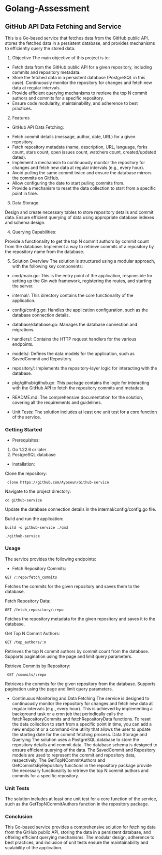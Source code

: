 # Golang-Assessment

## GitHub API Data Fetching and Service
This is a Go-based service that fetches data from the GitHub public API, stores the fetched data in a persistent database, and provides mechanisms to efficiently query the stored data.
1. Objective
The main objective of this project is to:

- Fetch data from the GitHub public API for a given repository, including commits and repository metadata.
- Store the fetched data in a persistent database (PostgreSQL in this case).
Continuously monitor the repository for changes and fetch new data at regular intervals.
- Provide efficient querying mechanisms to retrieve the top N commit authors and commits for a specific repository.
- Ensure code modularity, maintainability, and adherence to best practices.

2. Features

* GitHub API Data Fetching:

- Fetch commit details (message, author, date, URL) for a given repository.
- Fetch repository metadata (name, description, URL, language, forks count, stars count, open issues count, watchers count, created/updated dates).
- Implement a mechanism to continuously monitor the repository for changes and fetch new data at regular intervals (e.g., every hour).
- Avoid pulling the same commit twice and ensure the database mirrors the commits on GitHub.
- Allow configuring the date to start pulling commits from.
- Provide a mechanism to reset the data collection to start from a specific point in time.


3. Data Storage:

Design and create necessary tables to store repository details and commit data.
Ensure efficient querying of data using appropriate database indexes and schema design.


4. Querying Capabilities:

Provide a functionality to get the top N commit authors by commit count from the database.
Implement a way to retrieve commits of a repository by the repository name from the database.


5. Solution Overview
The solution is structured using a modular approach, with the following key components:

- cmd/main.go: This is the entry point of the application, responsible for setting up the Gin web framework, registering the routes, and starting the server.
- internal/: This directory contains the core functionality of the application.

- config/config.go: Handles the application configuration, such as the database connection details.
- database/database.go: Manages the database connection and migrations.
- handlers/: Contains the HTTP request handlers for the various endpoints.
- models/: Defines the data models for the application, such as SavedCommit and Repository.
- repository/: Implements the repository-layer logic for interacting with the database.


- pkg/github/github.go: This package contains the logic for interacting with the GitHub API to fetch the repository commits and metadata.
- README.md: The comprehensive documentation for the solution, covering all the requirements and guidelines.
- Unit Tests: The solution includes at least one unit test for a core function of the service.

### Getting Started

- Prerequisites:

1. Go 1.22.6 or later
2. PostgreSQL database


- Installation:

Clone the repository:
```shell
 clone https://github.com/Ayoseun/Github-service
 ```

Navigate to the project directory:
```shell
cd github-service
```

Update the database connection details in the internal/config/config.go file.

Build and run the application:
```shell
build -o github-service ./cmd
```
```shell
./github-service
```




### Usage
The service provides the following endpoints:

- Fetch Repository Commits: 
```shell 
GET /:repo/fetch_commits
```

Fetches the commits for the given repository and saves them to the database.


Fetch Repository Data: 
```shell 
GET /fetch_repository/:repo
```

Fetches the repository metadata for the given repository and saves it to the database.


Get Top N Commit Authors: 
```shell 
GET /top_authors/:n
```

Retrieves the top N commit authors by commit count from the database.
Supports pagination using the page and limit query parameters.


Retrieve Commits by Repository:
```shell 
 GET /commits/:repo
 ```

Retrieves the commits for the given repository from the database.
Supports pagination using the page and limit query parameters.



- Continuous Monitoring and Data Fetching
The service is designed to continuously monitor the repository for changes and fetch new data at regular intervals (e.g., every hour). This is achieved by implementing a background task or a cron job that periodically calls the fetchRepositoryCommits and fetchRepositoryData functions.
To reset the data collection to start from a specific point in time, you can add a new endpoint or a command-line utility that allows the user to update the starting date for the commit fetching process.
Data Storage and Querying
The solution uses a PostgreSQL database to store the repository details and commit data. The database schema is designed to ensure efficient querying of the data.
The SavedCommit and Repository models are used to represent the commit and repository data, respectively. The GetTopNCommitAuthors and GetCommitsByRepository functions in the repository package provide the necessary functionality to retrieve the top N commit authors and commits for a specific repository.

### Unit Tests
The solution includes at least one unit test for a core function of the service, such as the GetTopNCommitAuthors function in the repository package.

### Conclusion
This Go-based service provides a comprehensive solution for fetching data from the GitHub public API, storing the data in a persistent database, and offering efficient querying mechanisms. The modular design, adherence to best practices, and inclusion of unit tests ensure the maintainability and scalability of the application.